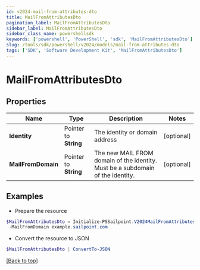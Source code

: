```yaml
---
id: v2024-mail-from-attributes-dto
title: MailFromAttributesDto
pagination_label: MailFromAttributesDto
sidebar_label: MailFromAttributesDto
sidebar_class_name: powershellsdk
keywords: ['powershell', 'PowerShell', 'sdk', 'MailFromAttributesDto'] 
slug: /tools/sdk/powershell/v2024/models/mail-from-attributes-dto
tags: ['SDK', 'Software Development Kit', 'MailFromAttributesDto']
---
```



# MailFromAttributesDto

## Properties

Name | Type | Description | Notes
------------ | ------------- | ------------- | -------------
**Identity** |  Pointer to **String** | The identity or domain address | [optional] 
**MailFromDomain** |  Pointer to **String** | The new MAIL FROM domain of the identity. Must be a subdomain of the identity. | [optional] 

## Examples

- Prepare the resource
```powershell
$MailFromAttributesDto = Initialize-PSSailpoint.V2024MailFromAttributesDto  -Identity BobSmith@sailpoint.com `
 -MailFromDomain example.sailpoint.com
```

- Convert the resource to JSON
```powershell
$MailFromAttributesDto | ConvertTo-JSON
```


[[Back to top]](#) 


